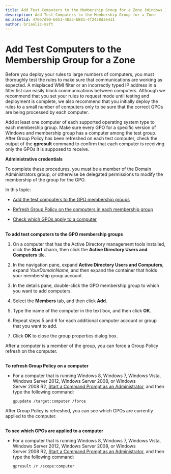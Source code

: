 ```yaml
---
title: Add Test Computers to the Membership Group for a Zone (Windows 10)
description: Add Test Computers to the Membership Group for a Zone
ms.assetid: 47057d90-b053-48a3-b881-4f2458d3e431
author: brianlic-msft
---
```


# Add Test Computers to the Membership Group for a Zone


Before you deploy your rules to large numbers of computers, you must thoroughly test the rules to make sure that communications are working as expected. A misplaced WMI filter or an incorrectly typed IP address in a filter list can easily block communications between computers. Although we recommend that you set your rules to request mode until testing and deployment is complete, we also recommend that you initially deploy the rules to a small number of computers only to be sure that the correct GPOs are being processed by each computer.

Add at least one computer of each supported operating system type to each membership group. Make sure every GPO for a specific version of Windows and membership group has a computer among the test group. After Group Policy has been refreshed on each test computer, check the output of the **gpresult** command to confirm that each computer is receiving only the GPOs it is supposed to receive.

**Administrative credentials**

To complete these procedures, you must be a member of the Domain Administrators group, or otherwise be delegated permissions to modify the membership of the group for the GPO.

In this topic:

-   [Add the test computers to the GPO membership groups](#bkmk-toadddomaincomputerstothegpomembershipgroup)

-   [Refresh Group Policy on the computers in each membership group](#bkmk-torefreshgrouppolicyonacomputer)

-   [Check which GPOs apply to a computer](#bkmk-toseewhatgposareappliedtoacomputer)

## <a href="" id="bkmk-toadddomaincomputerstothegpomembershipgroup"></a>


**To add test computers to the GPO membership groups**

1.  On a computer that has the Active Directory management tools installed, click the **Start** charm, then click the **Active Directory Users and Computers** tile.

2.  In the navigation pane, expand **Active Directory Users and Computers**, expand *YourDomainName*, and then expand the container that holds your membership group account.

3.  In the details pane, double-click the GPO membership group to which you want to add computers.

4.  Select the **Members** tab, and then click **Add**.

5.  Type the name of the computer in the text box, and then click **OK**.

6.  Repeat steps 5 and 6 for each additional computer account or group that you want to add.

7.  Click **OK** to close the group properties dialog box.

After a computer is a member of the group, you can force a Group Policy refresh on the computer.

## <a href="" id="bkmk-torefreshgrouppolicyonacomputer"></a>


**To refresh Group Policy on a computer**

-   For a computer that is running Windows 8, Windows 7, Windows Vista, Windows Server 2012, Windows Server 2008, or Windows Server 2008 R2, [Start a Command Prompt as an Administrator](start-a-command-prompt-as-an-administrator.md), and then type the following command:

    ``` syntax
    gpupdate /target:computer /force
    ```

After Group Policy is refreshed, you can see which GPOs are currently applied to the computer.

## <a href="" id="bkmk-toseewhatgposareappliedtoacomputer"></a>


**To see which GPOs are applied to a computer**

-   For a computer that is running Windows 8, Windows 7, Windows Vista, Windows Server 2012, Windows Server 2008, or Windows Server 2008 R2, [Start a Command Prompt as an Administrator](start-a-command-prompt-as-an-administrator.md), and then type the following command:

    ``` syntax
    gpresult /r /scope:computer
    ```

 

 





